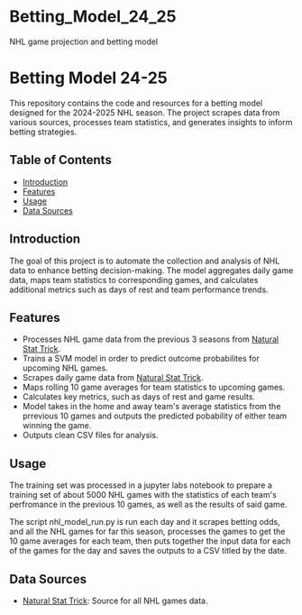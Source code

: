 # Betting_Model_24_25
 NHL game projection and betting model
# Betting Model 24-25

This repository contains the code and resources for a betting model designed for the 2024-2025 NHL season. The project scrapes data from various sources, processes team statistics, and generates insights to inform betting strategies.

## Table of Contents

- [Introduction](#introduction)
- [Features](#features)
- [Usage](#usage)
- [Data Sources](#data-sources)

## Introduction

The goal of this project is to automate the collection and analysis of NHL data to enhance betting decision-making. The model aggregates daily game data, maps team statistics to corresponding games, and calculates additional metrics such as days of rest and team performance trends.

## Features

- Processes NHL game data from the previous 3 seasons from [Natural Stat Trick](https://www.naturalstattrick.com/).
- Trains a SVM model in order to predict outcome probabilites for upcoming NHL games.
- Scrapes daily game data from [Natural Stat Trick](https://www.naturalstattrick.com/).
- Maps rolling 10 game averages for team statistics to upcoming games.
- Calculates key metrics, such as days of rest and game results.
- Model takes in the home and away team's average statistics from the prrevious 10 games and outputs the predicted pobability of either team winning the game. 
- Outputs clean CSV files for analysis.


## Usage

The training set was processed in a jupyter labs notebook to prepare a training set of about 5000 NHL games with the statistics of each team's perfromance in the previous 10 games, as well as the results of said game.

The script nhl_model_run.py is run each day and it scrapes betting odds, and all the NHL games for far this season, processes the games to get the 10 game averages for each team, then puts together the input data for each of the games for the day and saves the outputs to a CSV titled by the date. 


## Data Sources

- [Natural Stat Trick](https://www.naturalstattrick.com/): Source for all NHL games data.


